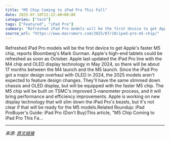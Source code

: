 ```yaml
---
title: "M5 Chip Coming to iPad Pro This Fall"
date: 2025-07-10T22:22:48+08:00
categories: ["tech"]
tags: ["Featured", "iPad Pro"]
summary: "Refreshed iPad Pro models will be the first device to get Apple's faster M5 chip, reports Bloomberg's Mark Gurman. Apple's high-end tablets could be refreshed as soon as October. Apple last updated th"
source_url: "https://www.macrumors.com/2025/07/10/ipad-pro-m5-chip/"
---
```


Refreshed iPad Pro models will be the first device to get Apple's faster M5 chip, reports Bloomberg's Mark Gurman. Apple's high-end tablets could be refreshed as soon as October. Apple last updated the &zwnj;iPad Pro&zwnj; line with the M4 chip and OLED display technology in May 2024, so there will be about 17 months between the M4 launch and the M5 launch. Since the &zwnj;iPad Pro&zwnj; got a major design overhaul with OLED in 2024, the 2025 models aren't expected to feature design changes. They'll have the same slimmed down chassis and OLED display, but will be equipped with the faster M5 chip. The M5 chip will be built on TSMC's improved 3-nanometer process, and it will bring performance and efficiency improvements. Apple is working on new display technology that will slim down the &zwnj;iPad Pro&zwnj;'s bezels, but it's not clear if that will be ready for the M5 models.Related Roundup: iPad ProBuyer's Guide: iPad Pro (Don't Buy)This article, &quot;M5 Chip Coming to iPad Pro This Fa...

---

*来源: [原文链接](https://www.macrumors.com/2025/07/10/ipad-pro-m5-chip/)*
